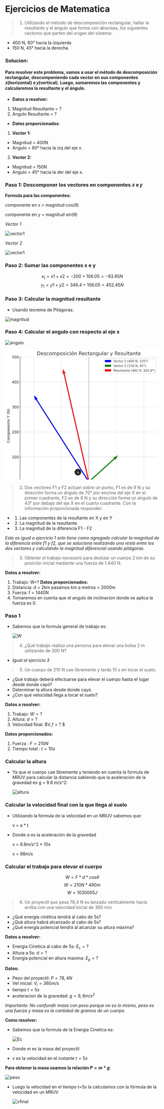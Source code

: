 # Ejercicios de Matematica


> 1. Utilizando el método de descomposición rectangular, hallar la resultante y el ángulo que forma
con abscisas, los siguientes vectores que parten del origen del sistema:
- 400 N, 60° hacia la izquierda
- 150 N, 45° hacia la derecha

### Solucion: 

#### Para resolver este problema, vamos a usar el método de descomposición rectangular, descomponiendo cada vector en sus componentes 𝑥(horizontal) e 𝑦(vertical). Luego, sumaremos las componentes y calcularemos la resultante y el ángulo.

- **Datos a resolver:**
1. Magnitud Resultante = ?
2. Angulo Resultante = ?
- **Datos proporcionados**:
1. **Vector 1:**
 - Magnitud = 400N
 - Angulo = 60° hacia la izq del eje x.
2. **Vector 2:**
 - Magnitud = 150N
 - Angulo = 45° hacia la der del eje x.

### Paso 1: Descomponer los vectores en componentes 𝑥 e 𝑦
**Formula para las componentes:**

componente en x = magnitud⋅cos(θ)

componente en y = magnitud⋅sin(θ)

*Vector 1*

![vector1](https://latex.codecogs.com/svg.image?\bg{white}$$x_1=400&space;cos(120)=400(0.5)=200N$$$$y_1=400&space;sin(120)=400(0.866)=346.4N$$)

*Vector 2*

![vector1](https://latex.codecogs.com/svg.image?\bg{white}$$x_2=150&space;cos(45)=150(0.707)=106.05N$$$$y_2=150&space;sin(45)=150(0.707)=106.05N$$)


### Paso 2: Sumar las componentes x e y
$$
x_t = x1 + x2 = -200 + 106.05 = -93.95N
$$
$$
y_t = y1 + y2 = 346.4 + 106.05 = 452.45N
$$

### Paso 3: Calcular la magnitud resultante
- Usando teorema de Pitágoras:

![magnitud](https://latex.codecogs.com/svg.image?\bg{black}$$R=\sqrt{x_t^2&plus;y_t^2}$$$$R=\sqrt{(-95.95)^2&plus;(452.45)^2}=\sqrt{8826.6&plus;204710.5}=\sqrt{213537.1}$$$$R\approx&space;462N$$)

### Paso 4: Calcular el angulo con respecto al eje x

![angulo](https://latex.codecogs.com/svg.image?\bg{white}{\color{white}}$$\theta=tan^-1(y_t/x_t)$$)

![grafica1](grafica1.jpg)

> 2. Dos vectores F1 y F2 actúan sobre un punto, F1 es de 9 N y su dirección forma un ángulo de 70° por encima del eje X en el primer cuadrante, F2 es de 6 N y su dirección forma un ángulo de 43° por debajo del eje X en el cuarto cuadrante. Con la información proporcionada responder:
 - 1. Las componentes de la resultante en X y en Y
 - 2. La magnitud de la resultante
 - 3. La magnitud de la diferencia F1 - F2

*Este es igual a ejercicio 1 solo tiene como agregado calcular la magnitud de la diferencia entre f1 y f2, que se soluciona realizando una resta entre los dos vectores y calculando la magnitud diferencial usando pitágoras.*

> 3. Obtener el trabajo necesario para deslizar un cuerpo 2 km de su posición inicial mediante una fuerza de 1.440 N. 

**Datos a resolver:**
1. Trabajo: W=?
**Datos proporcionados:**
1. Distancia: d = 2km pasamos km a metros = 2000m
2. Fuerza: f = 1440N
3. Tomaremos en cuenta que el angulo de inclinacion donde se aplica la fuerza es 0. 

### Paso 1
- Sabemos que la formula general de trabajo es:

    ![W](https://latex.codecogs.com/svg.image?\bg{white}$$W=F*d*cos\theta$$$$W=1440N*2000m*1$$$$W=2880000J$$)
> 4.  ¿Qué trabajo realiza una persona para elevar una bolsa 2 m utilizando de 300 N?
- *Igual al ejercicio 3*

>5. Un cuerpo de 210 N cae libremente y tarda 10 s en tocar el suelo.
 - ¿Qué trabajo deberá efectuarse para elevar el cuerpo hasta el lugar desde donde cayó?
 - Determinar la altura desde donde cayó.
 - ¿Con qué velocidad llega a tocar el suelo?

 **Datos a resolver:**
 1. Trabajo: $W = ?$
 2. Altura: $d = ?$
 3. Velocidad final: $V_f = ? $ 

 **Datos proporcionados:**
 1. Fuerza : $F = 210N$
 2. Tiempo total : $t = 10s$

 ### Calcular la altura
 - Ya que el cuerpo cae libremente y teniendo en cuenta la formula de MRUV para calcular la distancia sabiendo que la aceleración de la gravedad es g = 9.8 m/s^2:

      ![altura](https://latex.codecogs.com/svg.image?\bg{white}$$d=1/2*g*t^2$$$$d=1/2*9.8m/s^2*(10s)^2$$$$d=490m$$)
 ### Calcular la velocidad final con la que llega al suelo
 - Utilizando la fórmula de la velocidad en un MRUV sabemos que:

    v = a * t

 - Donde $a$ es la aceleración de la gravedad
 
   v = 9.8m/s^2 * 10s
 
   v = 98m/s

### Calcular el trabajo para elevar el cuerpo

$$
W = F * d * cos \theta
$$
$$
W = 210N * 490m
$$
$$
W = 1030005 J
$$

> 6. Un proyectil que pesa 78,4 N es lanzado verticalmente hacia arriba con una velocidad inicial de
360 m/s
- ¿Qué energía cinética tendrá al cabo de 5s? 
- ¿Qué altura habrá alcanzado al cabo de 5s? 
- ¿Qué energía potencial tendrá al alcanzar su altura máxima?

**Datos a resolver:**
- Energia Cinetica al cabo de 5s: $E_c = ?$
- Altura a 5s: $d=?$
- Energia potencial en altura maxima: $E_p = ?$

**Datos:**
- Peso del proyectil: $P = 78,4N$
- Vel inicial: $V_i = 360m/s$
- tiempo $t = 5s$
- aceleracion de la gravedad: $g=9,8m/s^2$


*Importante: No confundir masa con peso porque no es lo mismo, peso es una fuerza y masa es la cantidad de gramos de un cuerpo.*

**Como resolver:**
- Sabemos que la formula de la Energia Cinetica es: 

  ![Ec](https://latex.codecogs.com/svg.image?\bg{white}$$E_c=\frac{1}{2}m&space;v^2$$)

- Donde $m$ es la masa del proyectil
- $v$ es la velocidad en el instante $t= 5s$

**Para obtener la masa usamos la relación $P = m * g$**:

   ![peso](https://latex.codecogs.com/svg.image?\bg{white}$$m=\frac{p}{g}=\frac{78.4N}{9.8\frac{m}{s{^2}}}$$)
   
  - Luego la  velocidad en el tiempo t=5s la calculamos con la fórmula de la velocidad en un MRUV

    ![vfinal](https://latex.codecogs.com/svg.image?\bg{white}$$v=v_o-g*t$$)